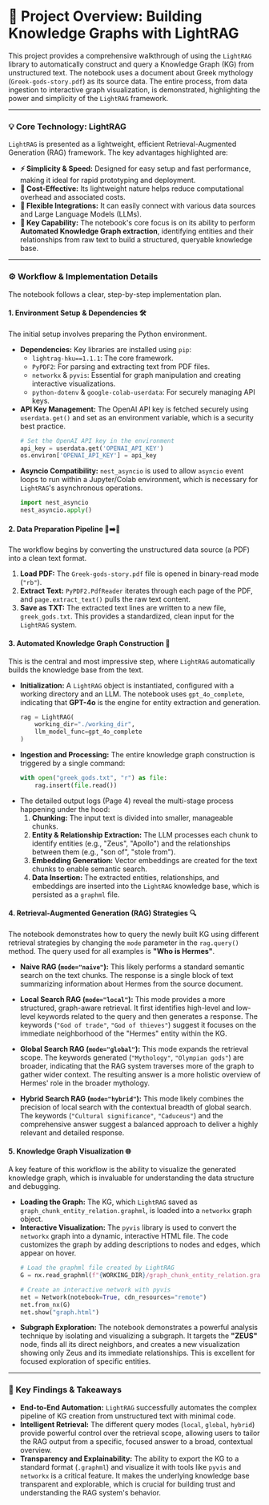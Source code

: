 # 🚀 Project Overview: Building Knowledge Graphs with LightRAG

This project provides a comprehensive walkthrough of using the `LightRAG` library to automatically construct and query a Knowledge Graph (KG) from unstructured text. The notebook uses a document about Greek mythology (`Greek-gods-story.pdf`) as its source data. The entire process, from data ingestion to interactive graph visualization, is demonstrated, highlighting the power and simplicity of the `LightRAG` framework.

---

### 💡 Core Technology: LightRAG

`LightRAG` is presented as a lightweight, efficient Retrieval-Augmented Generation (RAG) framework. The key advantages highlighted are:

*   **⚡ Simplicity & Speed:** Designed for easy setup and fast performance, making it ideal for rapid prototyping and deployment.
*   **💸 Cost-Effective:** Its lightweight nature helps reduce computational overhead and associated costs.
*   **🧩 Flexible Integrations:** It can easily connect with various data sources and Large Language Models (LLMs).
*   **🤖 Key Capability:** The notebook's core focus is on its ability to perform **Automated Knowledge Graph extraction**, identifying entities and their relationships from raw text to build a structured, queryable knowledge base.

---

### ⚙️ Workflow & Implementation Details

The notebook follows a clear, step-by-step implementation plan.

#### 1. Environment Setup & Dependencies 🛠️

The initial setup involves preparing the Python environment.

*   **Dependencies:** Key libraries are installed using `pip`:
    *   `lightrag-hku==1.1.1`: The core framework.
    *   `PyPDF2`: For parsing and extracting text from PDF files.
    *   `networkx` & `pyvis`: Essential for graph manipulation and creating interactive visualizations.
    *   `python-dotenv` & `google-colab-userdata`: For securely managing API keys.
*   **API Key Management:** The OpenAI API key is fetched securely using `userdata.get()` and set as an environment variable, which is a security best practice.
    ```python
    # Set the OpenAI API key in the environment
    api_key = userdata.get('OPENAI_API_KEY')
    os.environ['OPENAI_API_KEY'] = api_key
    ```
*   **Asyncio Compatibility:** `nest_asyncio` is used to allow `asyncio` event loops to run within a Jupyter/Colab environment, which is necessary for `LightRAG`'s asynchronous operations.
    ```python
    import nest_asyncio
    nest_asyncio.apply()
    ```

#### 2. Data Preparation Pipeline 📄➡️📝

The workflow begins by converting the unstructured data source (a PDF) into a clean text format.

1.  **Load PDF:** The `Greek-gods-story.pdf` file is opened in binary-read mode (`"rb"`).
2.  **Extract Text:** `PyPDF2.PdfReader` iterates through each page of the PDF, and `page.extract_text()` pulls the raw text content.
3.  **Save as TXT:** The extracted text lines are written to a new file, `greek_gods.txt`. This provides a standardized, clean input for the `LightRAG` system.

#### 3. Automated Knowledge Graph Construction 🧠

This is the central and most impressive step, where `LightRAG` automatically builds the knowledge base from the text.

*   **Initialization:** A `LightRAG` object is instantiated, configured with a working directory and an LLM. The notebook uses `gpt_4o_complete`, indicating that **GPT-4o** is the engine for entity extraction and generation.
    ```python
    rag = LightRAG(
        working_dir="./working_dir",
        llm_model_func=gpt_4o_complete
    )
    ```
*   **Ingestion and Processing:** The entire knowledge graph construction is triggered by a single command:
    ```python
    with open("greek_gods.txt", "r") as file:
        rag.insert(file.read())
    ```
*   The detailed output logs (Page 4) reveal the multi-stage process happening under the hood:
    1.  **Chunking:** The input text is divided into smaller, manageable chunks.
    2.  **Entity & Relationship Extraction:** The LLM processes each chunk to identify entities (e.g., "Zeus", "Apollo") and the relationships between them (e.g., "son of", "stole from").
    3.  **Embedding Generation:** Vector embeddings are created for the text chunks to enable semantic search.
    4.  **Data Insertion:** The extracted entities, relationships, and embeddings are inserted into the `LightRAG` knowledge base, which is persisted as a `graphml` file.

#### 4. Retrieval-Augmented Generation (RAG) Strategies 🔍

The notebook demonstrates how to query the newly built KG using different retrieval strategies by changing the `mode` parameter in the `rag.query()` method. The query used for all examples is **"Who is Hermes"**.

*   **Naive RAG (`mode="naive"`):** This likely performs a standard semantic search on the text chunks. The response is a single block of text summarizing information about Hermes from the source document.

*   **Local Search RAG (`mode="local"`):** This mode provides a more structured, graph-aware retrieval. It first identifies high-level and low-level keywords related to the query and then generates a response. The keywords (`"God of trade"`, `"God of thieves"`) suggest it focuses on the immediate neighborhood of the "Hermes" entity within the KG.

*   **Global Search RAG (`mode="global"`):** This mode expands the retrieval scope. The keywords generated (`"Mythology"`, `"Olympian gods"`) are broader, indicating that the RAG system traverses more of the graph to gather wider context. The resulting answer is a more holistic overview of Hermes' role in the broader mythology.

*   **Hybrid Search RAG (`mode="hybrid"`):** This mode likely combines the precision of local search with the contextual breadth of global search. The keywords (`"Cultural significance"`, `"Caduceus"`) and the comprehensive answer suggest a balanced approach to deliver a highly relevant and detailed response.

#### 5. Knowledge Graph Visualization 🌐

A key feature of this workflow is the ability to visualize the generated knowledge graph, which is invaluable for understanding the data structure and debugging.

*   **Loading the Graph:** The KG, which `LightRAG` saved as `graph_chunk_entity_relation.graphml`, is loaded into a `networkx` graph object.
*   **Interactive Visualization:** The `pyvis` library is used to convert the `networkx` graph into a dynamic, interactive HTML file. The code customizes the graph by adding descriptions to nodes and edges, which appear on hover.
    ```python
    # Load the graphml file created by LightRAG
    G = nx.read_graphml(f"{WORKING_DIR}/graph_chunk_entity_relation.graphml")

    # Create an interactive network with pyvis
    net = Network(notebook=True, cdn_resources="remote")
    net.from_nx(G)
    net.show("graph.html")
    ```
*   **Subgraph Exploration:** The notebook demonstrates a powerful analysis technique by isolating and visualizing a subgraph. It targets the **"ZEUS"** node, finds all its direct neighbors, and creates a new visualization showing only Zeus and its immediate relationships. This is excellent for focused exploration of specific entities.

---

### 🎯 Key Findings & Takeaways

*   **End-to-End Automation:** `LightRAG` successfully automates the complex pipeline of KG creation from unstructured text with minimal code.
*   **Intelligent Retrieval:** The different query modes (`local`, `global`, `hybrid`) provide powerful control over the retrieval scope, allowing users to tailor the RAG output from a specific, focused answer to a broad, contextual overview.
*   **Transparency and Explainability:** The ability to export the KG to a standard format (`.graphml`) and visualize it with tools like `pyvis` and `networkx` is a critical feature. It makes the underlying knowledge base transparent and explorable, which is crucial for building trust and understanding the RAG system's behavior.
